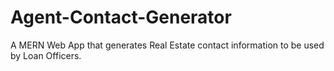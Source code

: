 # Agent-Contact-Generator
 A MERN Web App that generates Real Estate contact information to be used by Loan Officers.
